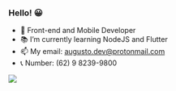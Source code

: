 ### Hello! 😀 
 - 🎈 Front-end and Mobile Developer
 - 📚 I’m currently learning NodeJS and Flutter
 - 📫 My email: augusto.dev@protonmail.com
 - 📞 Number: (62) 9 8239-9800 
  
  <a href="https://www.linkedin.com/in/carlos-augusto-6732811a5" target="_blank"><img src="https://img.shields.io/badge/-LinkedIn-%230077B5?style=for-the-badge&logo=linkedin&logoColor=white" target="_blank"></a>
</div>


